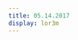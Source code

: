 ```yaml
---
title: 05.14.2017
display: lor3m
---
```


<div id="container"></div>
<script src="../js/three.js"></script>
<script src="../js/controls/OrbitControls.js"></script>
<script src="../js/controls/DeviceOrientationControls.js"></script>


<script src="../js/utils/dat.gui.min.js"></script>
<script src="../js/loaders/PLYLoader.js"></script>
<script src="../js/effects/StereoEffect.js"></script>

<script src="../js/Detector.js"></script>
<script src="../js/stats.min.js"></script>


<script id="vertexShader" type="x-shader/x-vertex">
    precision highp float;

    uniform float sineTime;
    uniform float range;

    uniform mat4 modelViewMatrix;
    uniform mat4 projectionMatrix;

    attribute vec3 position;
    attribute vec3 offset;
    attribute vec4 color;
    attribute vec4 orientationStart;
    attribute vec4 orientationEnd;

    varying vec3 vPosition;
    varying vec4 vColor;
    varying float distFromCenter;

    void main(){
        vPosition = 10.0*offset +  position;
        vec4 orientation = vec4(offset,1);
        vec3 vcV = cross(orientation.xyz, vPosition);
        vPosition = vcV * (2.0 * orientation.w) + (cross(orientation.xyz, vcV) * 2.0 + vPosition);

        vColor = color;

        distFromCenter = length(position.xyz);
        gl_Position = projectionMatrix * modelViewMatrix * vec4( vPosition, 1.0 );
    }
</script>

<script id="fragmentShader" type="x-shader/x-fragment">

    precision highp float;

    uniform float time;

    varying vec3 vPosition;
    varying vec4 vColor;
    varying float distFromCenter;

    void main() {

        float x = length( vPosition ) * 4.0;
        gl_FragColor = vColor;
    }
</script>


<script src="../js/day5.js"></script>
